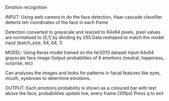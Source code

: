 Emotion recognition

INPUT: Using web camera to do the face detection,
Haar cascade classifier detects teh coordinates of the face in each frame

Detection converted to greyscale and resized to 64x64 pixels, pixel values are normalised to [0,1] by dividing by 255
Data reshaped to match the model input (batch_size, 64, 64, 1)

MODEL: Using Keras model trained on the fer2013 dataset
Input-64x64 grayscale face image
Output-probabilites of 8 emotions (neutral, happiness, surprise, etc)

Can analyses the images and looks for patterns in facial features like eyes, mouth, eyebrows to determine emotions.

OUTPUT: Each emotions probability is shown as a coloured bar with text above the face, probabilities update live, every frame (30fps)
Press q to exit
